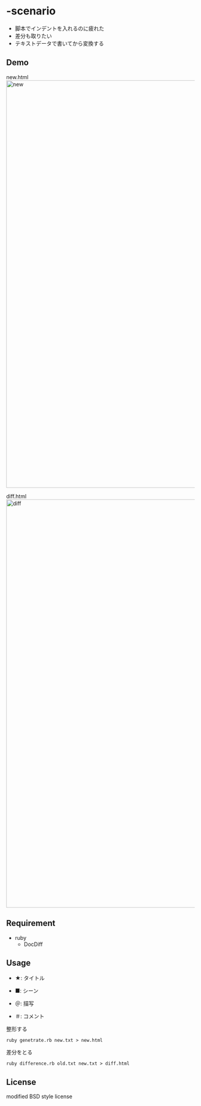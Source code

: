 # -scenario

- 脚本でインデントを入れるのに疲れた
- 差分も取りたい
- テキストデータで書いてから変換する

## Demo

new.html
<img width="1087" alt="new" src="https://user-images.githubusercontent.com/8622918/37465896-c04910fc-289f-11e8-9e1b-d843b0f0f802.png">

diff.html
<img width="1089" alt="diff" src="https://user-images.githubusercontent.com/8622918/37465952-e89e6908-289f-11e8-8c5d-186b69c063da.png">

## Requirement

- ruby
    - DocDiff

## Usage

- ★: タイトル

- ■: シーン

- ＠: 描写

- ＃: コメント

整形する

```ruby genetrate.rb new.txt > new.html```

差分をとる

```ruby difference.rb old.txt new.txt > diff.html```

## License
modified BSD style license
